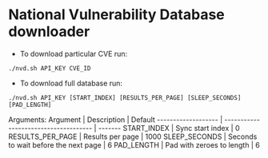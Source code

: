 # National Vulnerability Database downloader

* To download particular CVE run:
```shell
./nvd.sh API_KEY CVE_ID
```

* To download full database run:
```shell
./nvd.sh API_KEY [START_INDEX] [RESULTS_PER_PAGE] [SLEEP_SECONDS] [PAD_LENGTH]
```
Arguments:
Argument			| Description							| Default
------------------- | ------------------------------------- | -------
START_INDEX			| Sync start index						| 0
RESULTS_PER_PAGE	| Results per page						| 1000
SLEEP_SECONDS		| Seconds to wait before the next page	| 6
PAD_LENGTH			| Pad with zeroes to length				| 6
